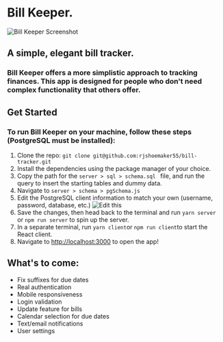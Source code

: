 # Bill Keeper.

![Bill Keeper Screenshot](https://i.ibb.co/v3j2nFR/Screen-Shot-2020-03-31-at-9-11-42-AM.png)

## A simple, elegant bill tracker.
### Bill Keeper offers a more simplistic approach to tracking finances. This app is designed for people who don't need complex functionality that others offer.

## Get Started
### To run Bill Keeper on your machine, follow these steps (PostgreSQL must be installed): 
 1. Clone the repo: `git clone git@github.com:rjshoemaker55/bill-tracker.git`
 2. Install the dependencies using the package manager of your choice.
 3. Copy the path for the `server > sql > schema.sql ` file, and run the query to insert the starting tables and dummy data.
 4. Navigate to `server > schema > pgSchema.js`
 5. Edit the PostgreSQL client information to match your own (username, password, database, etc.)
 ![Edit this](https://i.ibb.co/xhdv3Rg/Screen-Shot-2020-03-24-at-10-03-37-PM.png)
 6. Save the changes, then head back to the terminal and run `yarn server` or `npm run server` to spin up the server.
6. In a separate terminal, run `yarn client`or `npm run client`to start the React client.
7. Navigate to [http://localhost:3000](http://localhost:3000) to open the app!

## What's to come:

 - Fix suffixes for due dates
 - Real authentication
 - Mobile responsiveness
 - Login validation
 - Update feature for bills
 - Calendar selection for due dates
 - Text/email notifications
 - User settings
